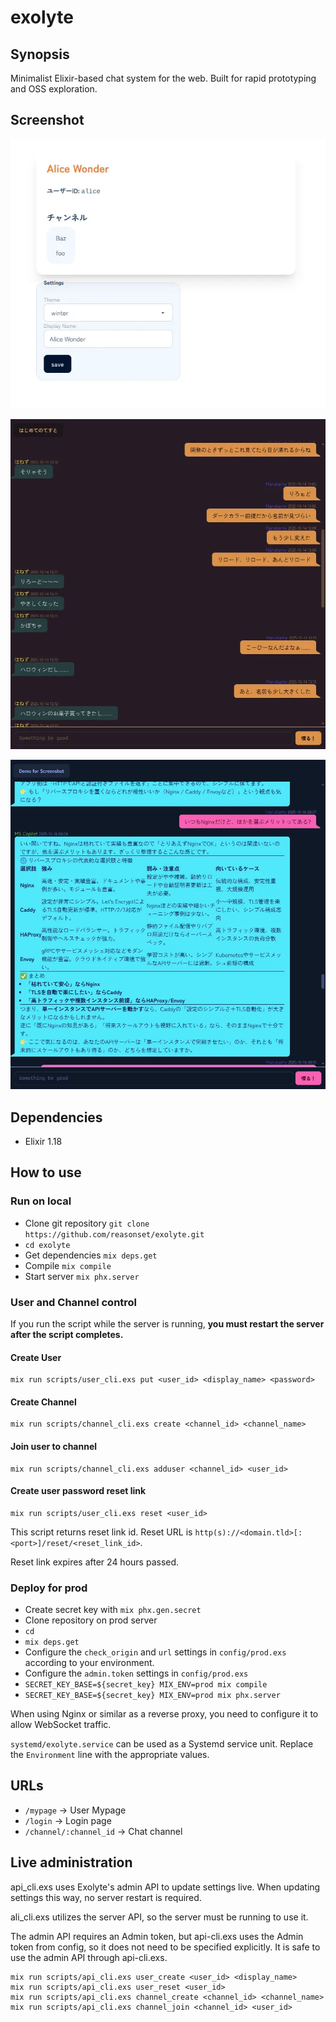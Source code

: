 # exolyte

## Synopsis

Minimalist Elixir-based chat system for the web. Built for rapid prototyping and OSS exploration.

## Screenshot

![MyPage](/doc_gh/img/mypage.webp)

![Chat with short message](doc_gh/img/hnz.webp)

![Chat with Markdown (GFM supported)](doc_gh/img/cop.webp)

## Dependencies

* Elixir 1.18

## How to use

### Run on local

* Clone git repository `git clone https://github.com/reasonset/exolyte.git`
* `cd exolyte`
* Get dependencies `mix deps.get`
* Compile `mix compile`
* Start server `mix phx.server`

### User and Channel control

If you run the script while the server is running, **you must restart the server after the script completes.**

#### Create User

```
mix run scripts/user_cli.exs put <user_id> <display_name> <password>
```

#### Create Channel

```
mix run scripts/channel_cli.exs create <channel_id> <channel_name>
```

#### Join user to channel

```
mix run scripts/channel_cli.exs adduser <channel_id> <user_id>
```

#### Create user password reset link

```
mix run scripts/user_cli.exs reset <user_id>
```

This script returns reset link id.
Reset URL is `http(s)://<domain.tld>[:<port>]/reset/<reset_link_id>`.

Reset link expires after 24 hours passed.

### Deploy for prod

* Create secret key with `mix phx.gen.secret`
* Clone repository on prod server
* `cd`
* `mix deps.get`
* Configure the `check_origin` and `url` settings in `config/prod.exs` according to your environment.
* Configure the `admin.token` settings in `config/prod.exs`
* `SECRET_KEY_BASE=${secret_key} MIX_ENV=prod mix compile`
* `SECRET_KEY_BASE=${secret_key} MIX_ENV=prod mix phx.server`

When using Nginx or similar as a reverse proxy, you need to configure it to allow WebSocket traffic.

`systemd/exolyte.service` can be used as a Systemd service unit.
Replace the `Environment` line with the appropriate values.

## URLs

* `/mypage` -> User Mypage
* `/login` -> Login page
* `/channel/:channel_id` -> Chat channel

## Live administration

api_cli.exs uses Exolyte's admin API to update settings live. When updating settings this way, no server restart is required.

ali_cli.exs utilizes the server API, so the server must be running to use it.

The admin API requires an Admin token, but api-cli.exs uses the Admin token from config, so it does not need to be specified explicitly.
It is safe to use the admin API through api-cli.exs.

```
mix run scripts/api_cli.exs user_create <user_id> <display_name>
mix run scripts/api_cli.exs user_reset <user_id>
mix run scripts/api_cli.exs channel_create <channel_id> <channel_name>
mix run scripts/api_cli.exs channel_join <channel_id> <user_id>
```
